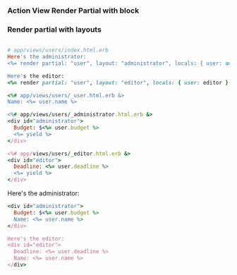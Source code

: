 ### Action View Render Partial with block


### Render partial with layouts


```ruby

# app/views/users/index.html.erb
Here's the administrator:
<%= render partial: "user", layout: "administrator", locals: { user: administrator } %>

Here's the editor:
<%= render partial: "user", layout: "editor", locals: { user: editor } %>

<%# app/views/users/_user.html.erb &>
Name: <%= user.name %>

<%# app/views/users/_administrator.html.erb &>
<div id="administrator">
  Budget: $<%= user.budget %>
  <%= yield %>
</div>

<%# app/views/users/_editor.html.erb &>
<div id="editor">
  Deadline: <%= user.deadline %>
  <%= yield %>
</div>
```
Here's the administrator:
```ruby
<div id="administrator">
  Budget: $<%= user.budget %>
  Name: <%= user.name %>
</div>

Here's the editor:
<div id="editor">
  Deadline: <%= user.deadline %>
  Name: <%= user.name %>
</div>
```


